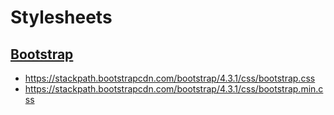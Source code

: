 # Stylesheets

## [Bootstrap](https://getbootstrap.com/)

- https://stackpath.bootstrapcdn.com/bootstrap/4.3.1/css/bootstrap.css
- https://stackpath.bootstrapcdn.com/bootstrap/4.3.1/css/bootstrap.min.css